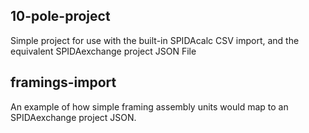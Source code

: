 ## 10-pole-project

Simple project for use with the built-in SPIDAcalc CSV import, and the equivalent SPIDAexchange project JSON File

## framings-import

An example of how simple framing assembly units would map to an SPIDAexchange project JSON.

